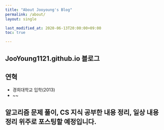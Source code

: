 ```yaml
---  
title: "About Jooyoung's Blog"
permalink: /about/
layout: single

last_modified_at: 2020-06-13T20:00:00+09:00
toc: true

---
```

## JooYoung1121.github.io 블로그

## 연혁

- 경희대학교 입학(2013)
- ~~

## 알고리즘 문제 풀이, CS 지식 공부한 내용 정리, 일상 내용 정리 위주로 포스팅할 예정입니다. 